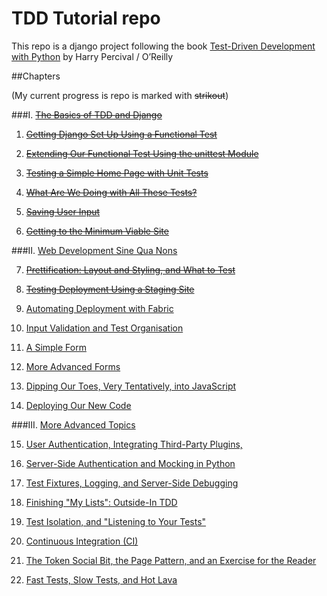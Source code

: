 TDD Tutorial repo
=================

This repo is a django project following the book
[Test-Driven Development with Python](http://chimera.labs.oreilly.com/books/1234000000754.html) by Harry Percival / O’Reilly

##Chapters

(My current progress is repo is marked with ~~strikout~~)

###I. [~~The Basics of TDD and Django~~](http://chimera.labs.oreilly.com/books/1234000000754/pt01.html)

1) [~~Getting Django Set Up Using a Functional Test~~](http://chimera.labs.oreilly.com/books/1234000000754/ch01.html)

2) [~~Extending Our Functional Test Using the unittest Module~~ ](http://chimera.labs.oreilly.com/books/1234000000754/ch02.html)

3) [~~Testing a Simple Home Page with Unit Tests~~](http://chimera.labs.oreilly.com/books/1234000000754/ch03.html)

4) [~~What Are We Doing with All These Tests?~~](http://chimera.labs.oreilly.com/books/1234000000754/ch04.html)

5) [~~Saving User Input~~](http://chimera.labs.oreilly.com/books/1234000000754/ch05.html)

6) [~~Getting to the Minimum Viable Site~~](http://chimera.labs.oreilly.com/books/1234000000754/ch06.html)

###II. [Web Development Sine Qua Nons](http://chimera.labs.oreilly.com/books/1234000000754/pt02.html)

7) [~~Prettification: Layout and Styling, and What to Test~~](http://chimera.labs.oreilly.com/books/1234000000754/ch07.html)

8) [~~Testing Deployment Using a Staging Site~~](http://chimera.labs.oreilly.com/books/1234000000754/ch08.html)

9) [Automating Deployment with Fabric](http://chimera.labs.oreilly.com/books/1234000000754/ch09.html)

10) [Input Validation and Test Organisation](http://chimera.labs.oreilly.com/books/1234000000754/ch10.html)

11) [A Simple Form](http://chimera.labs.oreilly.com/books/1234000000754/ch11.html)

12) [More Advanced Forms](http://chimera.labs.oreilly.com/books/1234000000754/ch12.html)

13) [Dipping Our Toes, Very Tentatively, into JavaScript](http://chimera.labs.oreilly.com/books/1234000000754/ch13.html)

14) [Deploying Our New Code](http://chimera.labs.oreilly.com/books/1234000000754/ch14.html)

###III. [More Advanced Topics](http://chimera.labs.oreilly.com/books/1234000000754/pt03.html)

15) [User Authentication, Integrating Third-Party Plugins,](http://chimera.labs.oreilly.com/books/1234000000754/ch15.html)

16) [Server-Side Authentication and Mocking in Python](http://chimera.labs.oreilly.com/books/1234000000754/ch16.html)

17) [Test Fixtures, Logging, and Server-Side Debugging](http://chimera.labs.oreilly.com/books/1234000000754/ch17.html)

18) [Finishing "My Lists": Outside-In TDD](http://chimera.labs.oreilly.com/books/1234000000754/ch18.html)

19) [Test Isolation, and "Listening to Your Tests"](http://chimera.labs.oreilly.com/books/1234000000754/ch19.html)

20) [Continuous Integration (CI)](http://chimera.labs.oreilly.com/books/1234000000754/ch20.html)

21) [The Token Social Bit, the Page Pattern, and an Exercise for the Reader](http://chimera.labs.oreilly.com/books/1234000000754/ch21.html)

22) [Fast Tests, Slow Tests, and Hot Lava](http://chimera.labs.oreilly.com/books/1234000000754/ch22.html)
